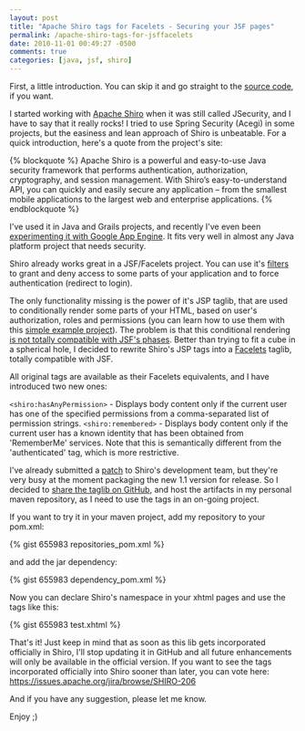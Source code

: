 ```yaml
---
layout: post
title: "Apache Shiro tags for Facelets - Securing your JSF pages"
permalink: /apache-shiro-tags-for-jsffacelets
date: 2010-11-01 00:49:27 -0500
comments: true
categories: [java, jsf, shiro] 
---
```


First, a little introduction. You can skip it and go straight to the 
[source code](http://github.com/deluan/shiro-faces), if you want.

I started working with [Apache Shiro](http://shiro.apache.org/) when it was still called JSecurity, and I have to 
say that it really rocks! I tried to use Spring Security (Acegi) in some projects, but the easiness and lean approach 
of Shiro is unbeatable. For a quick introduction, here's a quote from the project's site:

{% blockquote %}
Apache Shiro is a powerful and easy-to-use Java security framework that performs authentication, authorization, cryptography, and session management. 
With Shiro’s easy-to-understand API, you can quickly and easily secure any application – from the smallest mobile applications to the largest web and enterprise applications.
{% endblockquote %}
<!-- more -->

I've used it in Java and Grails projects, and recently I've even been 
[experimenting it with Google App Engine](https://code.google.com/p/shiro-gae). It fits very well in almost any Java 
platform project that needs security.

Shiro already works great in a JSF/Facelets project. You can use it's [filters](http://shiro.apache.org/web.html) to 
grant and deny access to some parts of your application and to force authentication (redirect to login).

The only functionality missing is the power of it's JSP taglib, that are used to conditionally render some parts of 
your HTML, based on user's authorization, roles and permissions (you can learn how to use them with this 
[simple example project](http://svn.apache.org/repos/asf/shiro/trunk/samples/web/)). The problem is that this 
conditional rendering [is not totally compatible with JSF's phases](http://www.devx.com/Java/Article/21020/1954). 
Better than trying to fit a cube in a spherical hole, I decided to rewrite Shiro's JSP tags into a 
[Facelets](http://en.wikipedia.org/wiki/Facelets) taglib, totally compatible with JSF.

All original tags are available as their Facelets equivalents, and I have introduced two new ones:

`<shiro:hasAnyPermission>` - Displays body content only if the current user has one of the specified permissions from 
a comma-separated list of permission strings.
`<shiro:remembered>` - Displays body content only if the current user has a known identity that has been obtained from 
'RememberMe' services. Note that this is semantically different from the 'authenticated' tag, which is more restrictive.

I've already submitted a [patch](https://issues.apache.org/jira/browse/SHIRO-206) to Shiro's development team, but 
they're very busy at the moment packaging the new 1.1 version for release. So I decided to 
[share the taglib on GitHub](http://deluan.github.com/shiro-faces), and host the artifacts in my personal maven 
repository, as I need to use the tags in an on-going project.

If you want to try it in your maven project, add my repository to your pom.xml:

{% gist 655983 repositories_pom.xml %}

and add the jar dependency:

{% gist 655983 dependency_pom.xml %}

Now you can declare Shiro's namespace in your xhtml pages and use the tags like this:

{% gist 655983 test.xhtml %}

That's it! Just keep in mind that as soon as this lib gets incorporated officially in Shiro, I'll stop updating it 
in GitHub and all future enhancements will only be available in the official version. If you want to see the tags 
incorporated officially into Shiro sooner than later, you can vote here: https://issues.apache.org/jira/browse/SHIRO-206

And if you have any suggestion, please let me know.

Enjoy ;)